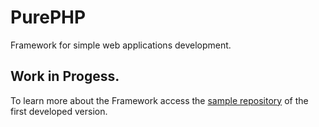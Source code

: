 # PurePHP
Framework for simple web applications development. 
## Work in Progess.
To learn more about the Framework access the [sample repository](https://github.com/marcelogm/PurePHP-Sample) of the first developed version.
